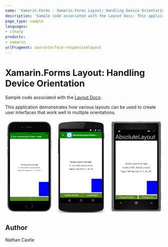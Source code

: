 ```yaml
---
name: 'Xamarin.Forms - Xamarin.Forms Layout: Handling Device Orientation'
description: 'Sample code associated with the Layout Docs: This application demonstrates how various layouts can be used to create user interfaces that work well...'
page_type: sample
languages:
- csharp
products:
- xamarin
urlFragment: userinterface-responsivelayout
---
```

# Xamarin.Forms Layout: Handling Device Orientation

Sample code associated with the [Layout Docs](http://developer.xamarin.com/guides/cross-platform/xamarin-forms/user-interface/layouts/device-orientation):

This application demonstrates how various layouts can be used to create user interfaces that work well in multiple orientations. 

![Xamarin.Forms Layout: Handling Device Orientation application screenshot](Screenshots/anchor_end.png "Xamarin.Forms Layout: Handling Device Orientation application screenshot")

## Author
Nathan Castle
